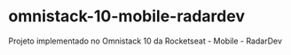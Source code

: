 # omnistack-10-mobile-radardev
Projeto implementado no Omnistack 10 da Rocketseat - Mobile - RadarDev
